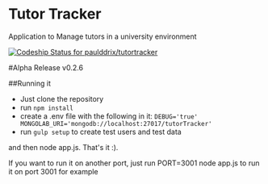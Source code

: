 # Tutor Tracker
Application to Manage tutors in a university environment

[ ![Codeship Status for paulddrix/tutortracker](https://codeship.com/projects/30548ba0-a8ef-0133-4556-528fa7782574/status?branch=master)](https://codeship.com/projects/130786)

#Alpha Release v0.2.6

##Running it
- Just clone the repository
- run `npm install`
- create a .env file with the following in it:
`DEBUG='true'
MONGOLAB_URI='mongodb://localhost:27017/tutorTracker'`
- run `gulp setup` to create test users and test data

and then node app.js. That's it :).

If you want to run it on another port, just run PORT=3001 node app.js to run it on port 3001 for example
